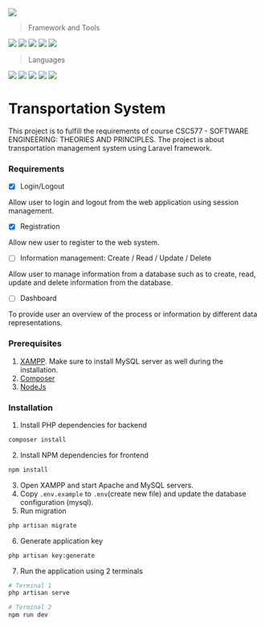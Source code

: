 <img src="https://cdn.freebiesupply.com/logos/thumbs/2x/uitm-universiti-teknologi-mara-logo.png" />

> Framework and Tools

<img src="https://img.shields.io/badge/Laravel-FF2D20?style=for-the-badge&logo=laravel&logoColor=white" />
<img src="https://img.shields.io/badge/Vue%20js-35495E?style=for-the-badge&logo=vuedotjs&logoColor=4FC08D" />
<img src="https://img.shields.io/badge/Vite-B73BFE?style=for-the-badge&logo=vite&logoColor=FFD62E" />
<img src="https://img.shields.io/badge/Tailwind_CSS-38B2AC?style=for-the-badge&logo=tailwind-css&logoColor=white" />
<img src="https://img.shields.io/badge/MySQL-005C84?style=for-the-badge&logo=mysql&logoColor=white" />

> Languages

<img src="https://img.shields.io/badge/PHP-777BB4?style=for-the-badge&logo=php&logoColor=white" />
<img src="https://img.shields.io/badge/TypeScript-007ACC?style=for-the-badge&logo=typescript&logoColor=white" />
<img src="https://img.shields.io/badge/JavaScript-323330?style=for-the-badge&logo=javascript&logoColor=F7DF1E" />
<img src="https://img.shields.io/badge/CSS3-1572B6?style=for-the-badge&logo=css3&logoColor=white" />
<img src="https://img.shields.io/badge/HTML5-E34F26?style=for-the-badge&logo=html5&logoColor=white" />

# Transportation System

This project is to fulfill the requirements of course CSC577 - SOFTWARE ENGINEERING: THEORIES AND PRINCIPLES. The project is about transportation management system using Laravel framework.

### Requirements

- [x] Login/Logout

Allow user to login and logout from the web application using session management.

- [x] Registration

Allow new user to register to the web system.

- [ ] Information management: Create / Read / Update / Delete

Allow user to manage information from a database such as to create, read, update and delete information from the database.

- [ ] Dashboard

To provide user an overview of the process or information by different data representations.

### Prerequisites

1. [XAMPP](https://www.apachefriends.org/index.html). Make sure to install MySQL server as well during the installation.
2. [Composer](https://getcomposer.org/download/)
3. [NodeJs](https://nodejs.org/en)

### Installation

1. Install PHP dependencies for backend

```bash
composer install
```

2. Install NPM dependencies for frontend

```bash
npm install
```

3. Open XAMPP and start Apache and MySQL servers.
4. Copy `.env.example` to `.env`(create new file) and update the database configuration (mysql).
5. Run migration

```bash
php artisan migrate
```

6. Generate application key

```bash
php artisan key:generate
```

7. Run the application using 2 terminals

```bash
# Terminal 1
php artisan serve

# Terminal 2
npm run dev
```
